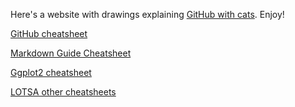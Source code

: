 Here's a website with drawings explaining [GitHub with cats](https://girliemac.com/blog/2017/12/26/git-purr/). Enjoy!

[GitHub cheatsheet](https://education.github.com/git-cheat-sheet-education.pdf)

[Markdown Guide Cheatsheet](https://www.markdownguide.org/cheat-sheet/)

[Ggplot2 cheatsheet](https://rstudio.github.io/cheatsheets/html/data-visualization.html)

[LOTSA other cheatsheets](https://posit.co/resources/cheatsheets/)
